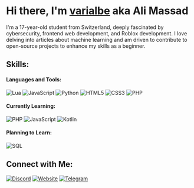 # Hi there, I'm [varialbe](https://varialbe.xyz) aka Ali Massad

I'm a 17-year-old student from Switzerland, deeply fascinated by cybersecurity, frontend web development, and Roblox development. I love delving into articles about machine learning and am driven to contribute to open-source projects to enhance my skills as a beginner.

## Skills:

#### Languages and Tools:
![Lua](https://img.shields.io/badge/Lua-Intermediate-blue)
![JavaScript](https://img.shields.io/badge/JavaScript-Beginner-yellow)
![Python](https://img.shields.io/badge/Python-Intermediate-blue)
![HTML5](https://img.shields.io/badge/HTML5-Intermediate-orange)
![CSS3](https://img.shields.io/badge/CSS3-Intermediate-blue)
![PHP](https://img.shields.io/badge/PHP-Beginner-purple)

#### Currently Learning:
![PHP](https://img.shields.io/badge/PHP-Learning-blue)
![JavaScript](https://img.shields.io/badge/JavaScript-Learning-yellow)
![Kotlin](https://img.shields.io/badge/Kotlin-Leaning-purple)
#### Planning to Learn:
![SQL](https://img.shields.io/badge/SQL-Planning_to_Learn-lightgrey)

## Connect with Me:

[![Discord](https://img.shields.io/badge/Discord-@varialbe-blue?logo=discord)](https://discord.com/users/1109817329845534792)
[![Website](https://img.shields.io/badge/Website-varialbe.xyz-blue?logo=data:image/png;base64,[Base64_Encoded_Favicon])](https://varialbe.xyz)
[![Telegram](https://img.shields.io/badge/Telegram-@varialbe-blue?logo=telegram)](https://t.me/@varialbe)
